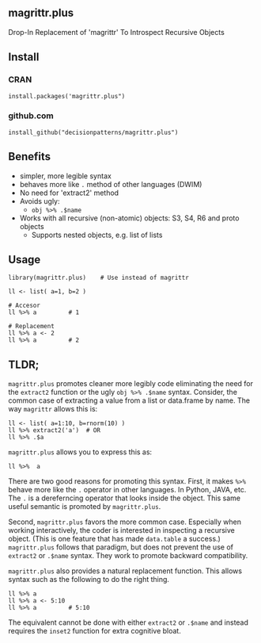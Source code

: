## magrittr.plus

Drop-In Replacement of 'magrittr' To Introspect Recursive Objects


## Install 

### CRAN 

    install.packages('magrittr.plus")

### github.com

    install_github("decisionpatterns/magrittr.plus")


## Benefits

 * simpler, more legible syntax 
 * behaves more like `.` method of other languages (DWIM)
 * No need for 'extract2' method
 * Avoids ugly:
   * `obj %>% .$name` 
 * Works with all recursive (non-atomic) objects: S3, S4, R6 and proto objects
   * Supports nested objects, e.g. list of lists


## Usage

    library(magrittr.plus)    # Use instead of magrittr
     
    ll <- list( a=1, b=2 ) 
     
    # Accesor
    ll %>% a         # 1
     
    # Replacement
    ll %>% a <- 2  
    ll %>% a         # 2


## TLDR;

`magrittr.plus` promotes cleaner more legibly code eliminating the need for the `extract2` function or the ugly `obj %>% .$name` syntax. Consider, the common case of extracting a value from a list or data.frame by name. The way `magrittr` allows this is:

    ll <- list( a=1:10, b=rnorm(10) ) 
    ll %>% extract2('a')  # OR
    ll %>% .$a

`magrittr.plus` allows you to express this as:

    ll %>%  a

There are two good reasons for promoting this syntax. First, it makes `%>%` behave more like the `.` operator in other languages. In Python, JAVA, etc.  The `.` is a dereferncing operator that looks inside the object. This same useful semantic is promoted by `magrittr.plus`.

Second, `magrittr.plus` favors the more common case. Especially when working interactively, the coder is interested in inspecting a recursive object. (This is one feature that has made `data.table` a success.) `magrittr.plus` follows that paradigm, but does not prevent the use of  `extract2` or `.$name` syntax. They work to promote backward compatibility. 


`magrittr.plus` also provides a natural replacement function. This allows syntax such as the following to do the right thing.

    ll %>% a
    ll %>% a <- 5:10
    ll %>% a         # 5:10

The equivalent cannot be done with either `extract2` or `.$name` and instead requires the `inset2` function for extra cognitive bloat.  


